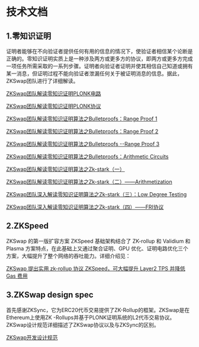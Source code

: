 # 技术文档

## 1.零知识证明
证明者能够在不向验证者提供任何有用的信息的情况下，使验证者相信某个论断是正确的。零知识证明实质上是一种涉及两方或更多方的协议，即两方或更多方完成一项任务所需采取的一系列步骤。证明者向验证者证明并使其相信自己知道或拥有某一消息，但证明过程不能向验证者泄漏任何关于被证明消息的信息。据此，ZKSwap团队进行了详细解读。

[ZKSwap团队解读零知识证明PLONK电路](https://zks.org/zh/blog/12)

[ZKSwap团队解读零知识证明PLONK协议](https://zks.org/zh/blog/13)

[ZKSwap团队解读零知识证明算法之Bulletproofs：Range Proof 1](https://zks.org/zh/blog/14)

[ZKSwap团队解读零知识证明算法之Bulletproofs：Range Proof 2](https://zks.org/zh/blog/15)

[ZKSwap团队解读零知识证明算法之Bulletproofs --Range Proof 3](https://zks.org/zh/blog/16)

[ZKSwap团队解读零知识证明算法之Bulletproofs：Arithmetic Circuits](https://zks.org/zh/blog/18)

[ZKSwap团队解读零知识证明算法之Zk-stark（一）](https://zks.org/zh/blog/21)

[ZKSwap团队解读零知识证明算法之Zk-stark（二）——Arithmetization](https://zks.org/zh/blog/22)

[ZKSwap团队深入解读零知识证明算法之Zk-stark（三）：Low Degree Testing](https://zks.org/zh/blog/23)

[ZKSwap团队深入解读零知识证明算法之Zk-stark（四）——FRI协议](https://zks.org/zh/blog/24)



## 2.ZKSpeed

ZKSwap 的第一版扩容方案 ZKSpeed 基础架构结合了 ZK-rollup 和 Validium 和 Plasma 方案特点，在此基础上又通过聚合证明、GPU 优化、证明电路优化三个方案，大幅提升了整个网络的吞吐能力。详细介绍见：

[ZKSwap 提出实用 zk-rollup 协议 ZKSpeed，可大幅提升 Layer2 TPS 并降低 Gas 费用](https://zks.org/zh/blog/30)


## 3.ZKSwap design spec

首先感谢ZKSync，它为ERC20代币交易提供了ZK-Rollup的框架。ZKSwap是在Ethereum上使用ZK -Rollups并基于PLONK证明系统的L2代币交易协议。ZKSwap设计规范详细描述了ZKSwap协议以及与ZKSync的区别。

[ZKSwap开发设计规范](https://github.com/l2labs/zkswap-spec)
